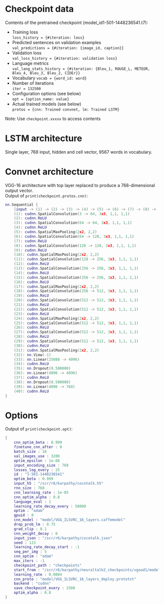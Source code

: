 # Checkpoint data
Contents of the pretrained checkpoint (model_id1-501-1448236541.t7):

* Training loss  
`loss_history = {#iteration: loss}`
* Predicted sentences on validation examples  
`val_predictions = {#iteration: {image_id, caption}}`
* Validation loss   
`val_loss_history = {#iteration: validation loss}`
* Language metrics  
`val_lang_stats_history = {#iteration: {Bleu_1, ROUGE_L, METEOR, Bleu_4, Bleu_3, Bleu_2, CIDEr}}`
* Vocabulary
`vocab = {word_id: word}`
* Number of iterations  
`iter = 132500`
* Configuration options (see below)  
`opt = {option_name: value}` 
* Actual trained models (see below)  
`protos = {cnn: Trained convnet, lm: Trained LSTM}`

Note: Use `checkpoint.xxxxx` to access contents

# LSTM architecture
Single layer, 768 input, hidden and cell vector, 9567 words in vocabulary.

# Convnet architecture
VGG-16 architecture with top layer replaced to produce a 768-dimensional output vector.  
Output of `print(checkpoint.protos.cnn)`:

```lua
nn.Sequential {
	[input -> (1) -> (2) -> (3) -> (4) -> (5) -> (6) -> (7) -> (8) -> (9) -> (10) -> (11) -> (12) -> (13) -> (14) -> (15) -> (16) -> (17) -> (18) -> (19) -> (20) -> (21) -> (22) -> (23) -> (24) -> (25) -> (26) -> (27) -> (28) -> (29) -> (30) -> (31) -> (32) -> (33) -> (34) -> (35) -> (36) -> (37) -> (38) -> (39) -> (40) -> output]
	(1): cudnn.SpatialConvolution(3 -> 64, 3x3, 1,1, 1,1)
	(2): cudnn.ReLU
	(3): cudnn.SpatialConvolution(64 -> 64, 3x3, 1,1, 1,1)
	(4): cudnn.ReLU
	(5): cudnn.SpatialMaxPooling(2x2, 2,2)
	(6): cudnn.SpatialConvolution(64 -> 128, 3x3, 1,1, 1,1)
	(7): cudnn.ReLU
	(8): cudnn.SpatialConvolution(128 -> 128, 3x3, 1,1, 1,1)
	(9): cudnn.ReLU
	(10): cudnn.SpatialMaxPooling(2x2, 2,2)
	(11): cudnn.SpatialConvolution(128 -> 256, 3x3, 1,1, 1,1)
	(12): cudnn.ReLU
	(13): cudnn.SpatialConvolution(256 -> 256, 3x3, 1,1, 1,1)
	(14): cudnn.ReLU
	(15): cudnn.SpatialConvolution(256 -> 256, 3x3, 1,1, 1,1)
	(16): cudnn.ReLU
	(17): cudnn.SpatialMaxPooling(2x2, 2,2)
	(18): cudnn.SpatialConvolution(256 -> 512, 3x3, 1,1, 1,1)
	(19): cudnn.ReLU
	(20): cudnn.SpatialConvolution(512 -> 512, 3x3, 1,1, 1,1)
	(21): cudnn.ReLU
	(22): cudnn.SpatialConvolution(512 -> 512, 3x3, 1,1, 1,1)
	(23): cudnn.ReLU
	(24): cudnn.SpatialMaxPooling(2x2, 2,2)
	(25): cudnn.SpatialConvolution(512 -> 512, 3x3, 1,1, 1,1)
	(26): cudnn.ReLU
	(27): cudnn.SpatialConvolution(512 -> 512, 3x3, 1,1, 1,1)
	(28): cudnn.ReLU
	(29): cudnn.SpatialConvolution(512 -> 512, 3x3, 1,1, 1,1)
	(30): cudnn.ReLU
	(31): cudnn.SpatialMaxPooling(2x2, 2,2)
	(32): nn.View(-1)
	(33): nn.Linear(25088 -> 4096)
	(34): cudnn.ReLU
	(35): nn.Dropout(0.500000)
	(36): nn.Linear(4096 -> 4096)
	(37): cudnn.ReLU
	(38): nn.Dropout(0.500000)
	(39): nn.Linear(4096 -> 768)
	(40): cudnn.ReLU
}
```

# Options
Output of `print(checkpoint.opt)`:

```lua
{
	cnn_optim_beta : 0.999
	finetune_cnn_after : 0
	batch_size : 16
	val_images_use : 3200
	optim_epsilon : 1e-08
	input_encoding_size : 768
	losses_log_every : 25
	id : "1-501-1448236541"
	optim_beta : 0.999
	input_h5 : "/scr/r6/karpathy/cocotalk.h5"
	rnn_size : 768
	cnn_learning_rate : 1e-05
	cnn_optim_alpha : 0.8
	language_eval : 1
	learning_rate_decay_every : 50000
	optim : "adam"
	gpuid : 0
	cnn_model : "model/VGG_ILSVRC_16_layers.caffemodel"
	drop_prob_lm : 0.75
	grad_clip : 0.1
	cnn_weight_decay : 0
	input_json : "/scr/r6/karpathy/cocotalk.json"
	seed : 123
	learning_rate_decay_start : -1
	seq_per_img : 5
	cnn_optim : "adam"
	max_iters : -1
	checkpoint_path : "checkpoints"
	start_from : "/scr/r6/karpathy/neuraltalk2_checkpoints/vgood1/model_id3-230-1448140513.t7"
	learning_rate : 0.0004
	cnn_proto : "model/VGG_ILSVRC_16_layers_deploy.prototxt"
	backend : "cudnn"
	save_checkpoint_every : 2500
	optim_alpha : 0.8
}
```

